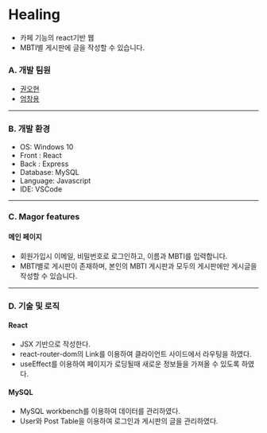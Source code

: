 # Healing

- 카페 기능의 react기반 웹
- MBTI별 게시판에 글을 작성할 수 있습니다.

### A. 개발 팀원

- [권오현](https://github.com/fbre0717)
- [엄창용](https://github.com/um8389)

---

### B. 개발 환경

- OS: Windows 10
- Front : React
- Back : Express
- Database: MySQL
- Language: Javascript
- IDE: VSCode

---

### C. Magor features

#### 메인 페이지

- 회원가입시 이메일, 비밀번호로 로그인하고, 이름과 MBTI를 입력합니다.
- MBTI별로 게시판이 존재하며, 본인의 MBTI 게시판과 모두의 게시판에만 게시글을 작성할 수 있습니다.
  
---

### D. 기술 및 로직

#### React
- JSX 기반으로 작성한다.
- react-router-dom의 Link를 이용하여 클라이언트 사이드에서 라우팅을 하였다.
- useEffect를 이용하여 페이지가 로딩될때 새로운 정보들을 가져올 수 있도록 하였다.

#### MySQL
- MySQL workbench를 이용하여 데이터를 관리하였다.
- User와 Post Table을 이용하여 로그인과 게시판의 글을 관리하였다.
